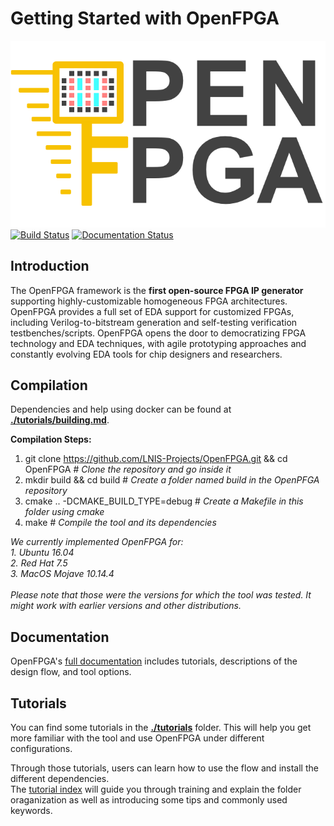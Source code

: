 # Getting Started with OpenFPGA
![OpenFPGA](./docs/source/figures/OpenFPGA_logo.png)
[![Build Status](https://travis-ci.org/LNIS-Projects/OpenFPGA.svg?branch=master)](https://travis-ci.org/LNIS-Projects/OpenFPGA)
[![Documentation Status](https://readthedocs.org/projects/openfpga/badge/?version=master)](https://openfpga.readthedocs.io/en/master/?badge=master)

## Introduction
The OpenFPGA framework is the **first open-source FPGA IP generator** supporting highly-customizable homogeneous FPGA architectures. OpenFPGA provides a full set of EDA support for customized FPGAs, including Verilog-to-bitstream generation and self-testing verification testbenches/scripts. OpenFPGA opens the door to democratizing FPGA technology and EDA techniques, with agile prototyping approaches and constantly evolving EDA tools for chip designers and researchers.<br />

## Compilation
Dependencies and help using docker can be found at [**./tutorials/building.md**](https://github.com/LNIS-Projects/OpenFPGA/blob/master/tutorials/building.md).

**Compilation Steps:**
1. git clone https://github.com/LNIS-Projects/OpenFPGA.git && cd OpenFPGA # *Clone the repository and go inside it*
2. mkdir build && cd build # *Create a folder named build in the OpenPFGA repository*
3. cmake ..  -DCMAKE_BUILD_TYPE=debug # *Create a Makefile in this folder using cmake*
4. make # *Compile the tool and its dependencies*

*We currently implemented OpenFPGA for:*<br />
*1. Ubuntu 16.04*<br />
*2. Red Hat 7.5*<br />
*3. MacOS Mojave 10.14.4*<br /><br />
*Please note that those were the versions for which the tool was tested. It might work with earlier versions and other distributions.*

## Documentation
OpenFPGA's [full documentation](https://openfpga.readthedocs.io/en/master/) includes tutorials, descriptions of the design flow, and tool options.

## Tutorials
You can find some tutorials in the [**./tutorials**](https://github.com/LNIS-Projects/OpenFPGA/tree/master/tutorials) folder. This will help you get more familiar with the tool and use OpenFPGA under different configurations. 

Through those tutorials, users can learn how to use the flow and install the different dependencies.<br />
The [tutorial index](https://github.com/LNIS-Projects/OpenFPGA/blob/master/tutorials/tutorial_index.md) will guide you through training and explain the folder oraganization as well as introducing some tips and commonly used keywords.
